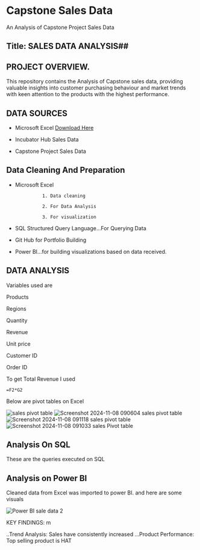 # Capstone Sales Data 
An Analysis of Capstone Project Sales Data

## Title: SALES DATA ANALYSIS##



## PROJECT OVERVIEW.
This repository contains the Analysis of Capstone sales data, providing valuable insights into customer purchasing behaviour and market trends with keen attention to the products with the highest performance.


## DATA SOURCES
- Microsoft Excel [Download Here](https://www.microsoft.com)
  
- Incubator Hub Sales Data
  
- Capstone Project Sales Data

## Data Cleaning And Preparation
- Microsoft Excel
  
                1. Data cleaning
   
                2. For Data Analysis
    
                3. For visualization

- SQL Structured Query Language...For Querying Data

- Git Hub for Portfolio Building

- Power BI...for building visualizations based on data received.
  
## DATA ANALYSIS

Variables used are 

Products

Regions

Quantity

Revenue

Unit price 

Customer ID

Order ID

To get Total Revenue I used

```
=F2*G2
```

Below are pivot tables on Excel

![sales pivot table](https://github.com/user-attachments/assets/24b2fcc0-c95d-4c5b-8af8-2c61324f7362)
![Screenshot 2024-11-08 090604 sales pivot table](https://github.com/user-attachments/assets/787cbd16-872e-496e-8557-b52e75a3bbfc)
![Screenshot 2024-11-08 091118 sales pivot table](https://github.com/user-attachments/assets/5331817d-bef3-4778-b34a-e318990c9148)
![Screenshot 2024-11-08 091033 sales Pivot table](https://github.com/user-attachments/assets/972e4fb9-25cf-4c71-bf8a-cea8fafc0290)


## Analysis On SQL

These are the queries executed on SQL



## Analysis on Power BI

Cleaned data from Excel was imported to power BI. and here are some visuals

![Power BI sale data 2](https://github.com/user-attachments/assets/ad757a66-b3ab-4e48-89cf-2ec8e344d051)



















KEY FINDINGS:
m


..Trend Analysis: Sales have consistently increased 
...Product Performance: Top selling product is HAT 
